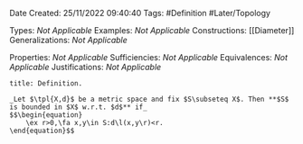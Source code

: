 <div class="topSpace"></div>

Date Created: 25/11/2022 09:40:40
Tags: #Definition #Later/Topology

Types: _Not Applicable_
Examples: _Not Applicable_
Constructions: [[Diameter]]
Generalizations: _Not Applicable_

Properties: _Not Applicable_
Sufficiencies: _Not Applicable_
Equivalences: _Not Applicable_
Justifications: _Not Applicable_

``` ad-Definition
title: Definition.

_Let $\tpl{X,d}$ be a metric space and fix $S\subseteq X$. Then **$S$ is bounded in $X$ w.r.t. $d$** if_
$$\begin{equation}
    \ex r>0,\fa x,y\in S:d\l(x,y\r)<r.
\end{equation}$$

```
